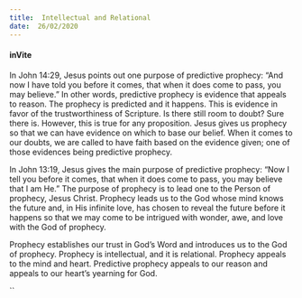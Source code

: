 ```yaml
---
title:  Intellectual and Relational
date:  26/02/2020
---
```


#### inVite

In John 14:29, Jesus points out one purpose of predictive prophecy: “And now I have told you before it comes, that when it does come to pass, you may believe.” In other words, predictive prophecy is evidence that appeals to reason. The prophecy is predicted and it happens. This is evidence in favor of the trustworthiness of Scripture. Is there still room to doubt? Sure there is. However, this is true for any proposition. Jesus gives us prophecy so that we can have evidence on which to base our belief. When it comes to our doubts, we are called to have faith based on the evidence given; one of those evidences being predictive prophecy.

In John 13:19, Jesus gives the main purpose of predictive prophecy: “Now I tell you before it comes, that when it does come to pass, you may believe that I am He.” The purpose of prophecy is to lead one to the Person of prophecy, Jesus Christ. Prophecy leads us to the God whose mind knows the future and, in His infinite love, has chosen to reveal the future before it happens so that we may come to be intrigued with wonder, awe, and love with the God of prophecy.

Prophecy establishes our trust in God’s Word and introduces us to the God of prophecy. Prophecy is intellectual, and it is relational. Prophecy appeals to the mind and heart. Predictive prophecy appeals to our reason and appeals to our heart’s yearning for God.

``